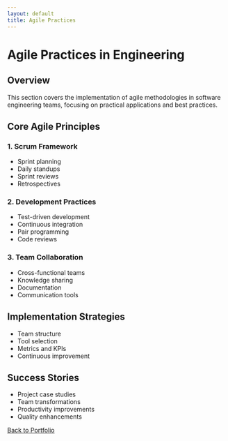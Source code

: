```yaml
---
layout: default
title: Agile Practices
---
```


# Agile Practices in Engineering

## Overview
This section covers the implementation of agile methodologies in software engineering teams, focusing on practical applications and best practices.

## Core Agile Principles

### 1. Scrum Framework
- Sprint planning
- Daily standups
- Sprint reviews
- Retrospectives

### 2. Development Practices
- Test-driven development
- Continuous integration
- Pair programming
- Code reviews

### 3. Team Collaboration
- Cross-functional teams
- Knowledge sharing
- Documentation
- Communication tools

## Implementation Strategies
- Team structure
- Tool selection
- Metrics and KPIs
- Continuous improvement

## Success Stories
- Project case studies
- Team transformations
- Productivity improvements
- Quality enhancements

[Back to Portfolio](../index.md) 